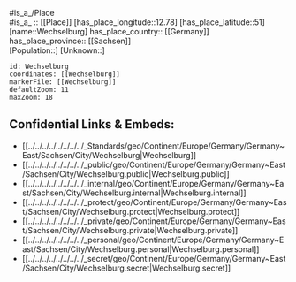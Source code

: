 ﻿---
location: [51,12.78] 
mapzoom: [7,12] 
mapmarker: city 
type: City
tags:
- geo/City


SpocWebEntityId: 35474
isDeleted: false
confidential: public

---
#is_a_/Place  
#is_a_ :: [[Place]] 
[has_place_longitude::12.78] 
[has_place_latitude::51] 
[name::Wechselburg] 
has_place_country:: [[Germany]]  
has_place_province:: [[Sachsen]]  
[Population::] 
[Unknown::] 


```leaflet
id: Wechselburg
coordinates: [[Wechselburg]] 
markerFile: [[Wechselburg]] 
defaultZoom: 11 
maxZoom: 18
```


## Confidential Links & Embeds: 
- [[../../../../../../../../_Standards/geo/Continent/Europe/Germany/Germany~East/Sachsen/City/Wechselburg|Wechselburg]] 
- [[../../../../../../../../_public/geo/Continent/Europe/Germany/Germany~East/Sachsen/City/Wechselburg.public|Wechselburg.public]] 
- [[../../../../../../../../_internal/geo/Continent/Europe/Germany/Germany~East/Sachsen/City/Wechselburg.internal|Wechselburg.internal]] 
- [[../../../../../../../../_protect/geo/Continent/Europe/Germany/Germany~East/Sachsen/City/Wechselburg.protect|Wechselburg.protect]] 
- [[../../../../../../../../_private/geo/Continent/Europe/Germany/Germany~East/Sachsen/City/Wechselburg.private|Wechselburg.private]] 
- [[../../../../../../../../_personal/geo/Continent/Europe/Germany/Germany~East/Sachsen/City/Wechselburg.personal|Wechselburg.personal]] 
- [[../../../../../../../../_secret/geo/Continent/Europe/Germany/Germany~East/Sachsen/City/Wechselburg.secret|Wechselburg.secret]] 
